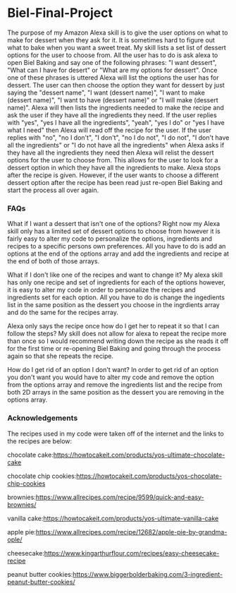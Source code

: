 # Biel-Final-Project

The purpose of my Amazon Alexa skill is to give the user options on what to make for dessert when they ask for it. It is sometimes hard to figure out what to bake when you want a sweet treat. My skill lists a set list of dessert options for the user to choose from. All the user has to do is ask alexa to open Biel Baking and say one of the following phrases: "I want dessert", "What can I have for desert" or "What are my options for dessert". Once one of these phrases is uttered Alexa will list the options the user has for dessert. The user can then choose the option they want for dessert by just saying the "dessert name", "I want (dessert name)", "I want to make (dessert name)", "I want to have (dessert name)" or "I will make (dessert name)". Alexa will then lists the ingredients needed to make the recipe and ask the user if they have all the ingredients they need. If the user replies with "yes", "yes I have all the ingredients", "yeah", "yes I do" or "yes I have what I need" then Alexa will read off the recipe for the user. If the user replies with "no", "no I don't", "I don't", "no I do not", "I do not", "I don't have all the ingredients" or "I do not have all the ingredients" when Alexa asks if they have all the ingredients they need then Alexa will relist the dessert options for the user to choose from. This allows for the user to look for a dessert option in which they have all the ingredients to make. Alexa stops after the recipe is given. However, if the user wants to choose a different dessert option after the recipe has been read just re-open Biel Baking and start the process all over again. 

### FAQs

What if I want a dessert that isn't one of the options?
Right now my Alexa skill only has a limited set of dessert options to choose from however it is fairly easy to alter my code to personalize the options, ingredients and recipes to a specific persons own preferences. All you have to do is add an options at the end of the options array and add the ingredients and recipe at the end of both of those arrays. 

What if I don't like one of the recipes and want to change it?
My alexa skill has only one recipe and set of ingredients for each of the options however, it is easy to alter my code in order to personalize the recipes and ingredients set for each option. All you have to do is change the ingedients list in the same position as the dessert you choose in the ingrdients array and do the same for the recipes array.

Alexa only says the recipe once how do I get her to repeat it so that I can follow the steps?
My skill does not allow for alexa to repeat the recipe more than once so I would recommend writing down the recipe as she reads it off for the first time or re-opening Biel Baking and going through the process again so that she repeats the recipe. 

How do I get rid of an option I don't want?
In order to get rid of an option you don't want you would have to alter my code and remove the option from the options array and remove the ingredients list and the recipe from both 2D arrays in the same position as the dessert you are removing in the options array.

### Acknowledgements
The recipes used in my code were taken off of the internet and the links to the recipes are below:

chocolate cake:https://howtocakeit.com/products/yos-ultimate-chocolate-cake

chocolate chip cookies:https://howtocakeit.com/products/yos-chocolate-chip-cookies

brownies:https://www.allrecipes.com/recipe/9599/quick-and-easy-brownies/

vanilla cake:https://howtocakeit.com/products/yos-ultimate-vanilla-cake

apple pie:https://www.allrecipes.com/recipe/12682/apple-pie-by-grandma-ople/

cheesecake:https://www.kingarthurflour.com/recipes/easy-cheesecake-recipe

peanut butter cookies:https://www.biggerbolderbaking.com/3-ingredient-peanut-butter-cookies/
